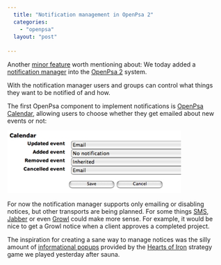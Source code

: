 ```yaml
---
  title: "Notification management in OpenPsa 2"
  categories: 
    - "openpsa"
  layout: "post"

---
```

Another [minor feature][1] worth mentioning about: We today added a [notification manager][2] into the [OpenPsa 2][3] system.

With the notification manager users and groups can control what things they want to be notified of and how. 

The first OpenPsa component to implement notifications is [OpenPsa Calendar][4], allowing users to choose whether they get emailed about new events or not:

![OpenPsa Calendar notification settings](/files/openpsa2-calendar-notification-management.jpg)

For now the notification manager supports only emailing or disabling notices, but other transports are being planned. For some things [SMS][5], [Jabber][6] or even [Growl][7] could make more sense. For example, it would be nice to get a Growl notice when a client approves a completed project.

The inspiration for creating a sane way to manage notices was the silly amount of [informational popups][9] provided by the [Hearts of Iron][8] strategy game we played yesterday after sauna.

[1]: http://www.bergie.iki.fi/blog/openpsa2--minor-features-matter/
[2]: http://pear.midcom-project.org/index.php?package=org_openpsa_notifications&release=0.0.1&downloads
[3]: http://www.openpsa.org/version2/
[4]: http://www.openpsa.org/version2/openpsa/calendar.html
[5]: http://en.wikipedia.org/wiki/Short_message_service
[6]: http://en.wikipedia.org/wiki/Jabber
[7]: http://www.mamasam.com/projets/net_growl
[8]: http://www.heartsofiron2.com/
[9]: http://www.heartsofiron2.com/images/hoi2_041112.jpg
